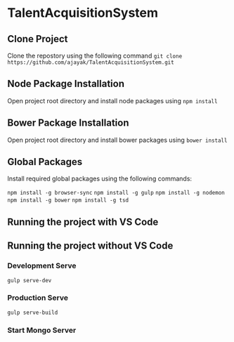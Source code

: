 # TalentAcquisitionSystem

## Clone Project
Clone the repostory using the following command
`git clone https://github.com/ajayak/TalentAcquisitionSystem.git`

## Node Package Installation
Open project root directory and install node packages using
`npm install`

## Bower Package Installation
Open project root directory and install bower packages using
`bower install`

## Global Packages
Install required global packages using the following commands:

`npm install -g browser-sync`
`npm install -g gulp`
`npm install -g nodemon`
`npm install -g bower`
`npm install -g tsd`

## Running the project with VS Code

## Running the project without VS Code

### Development Serve
`gulp serve-dev`

### Production Serve
`gulp serve-build`

### Start Mongo Server



